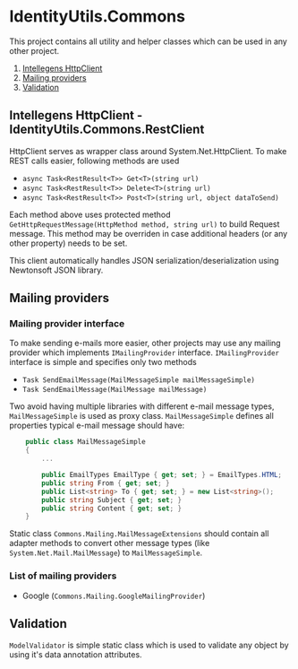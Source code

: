 # IdentityUtils.Commons

This project contains all utility and helper classes which can be used in any other project.

1. [ Intellegens HttpClient ](#httpclient)
2. [ Mailing providers ](#mailingproviders)
3. [ Validation ](#validation)

<a name="httpclient"></a>
## Intellegens HttpClient - IdentityUtils.Commons.RestClient
HttpClient serves as wrapper class around System.Net.HttpClient. To make REST calls easier, following methods are used
- `async Task<RestResult<T>> Get<T>(string url)`
- `async Task<RestResult<T>> Delete<T>(string url)`
- `async Task<RestResult<T>> Post<T>(string url, object dataToSend)`

Each method above uses protected method `GetHttpRequestMessage(HttpMethod method, string url)` to build Request message. This method may be overriden in case additional headers (or any other property) needs to be set.

This client automatically handles JSON serialization/deserialization using Newtonsoft JSON library.

<a name="mailingproviders"></a>
## Mailing providers

### Mailing provider interface

To make sending e-mails more easier, other projects may use any mailing provider which implements `IMailingProvider` interface. `IMailingProvider` interface is simple and specifies only two methods
- `Task SendEmailMessage(MailMessageSimple mailMessageSimple)`
- `Task SendEmailMessage(MailMessage mailMessage)`

Two avoid having multiple libraries with different e-mail message types, `MailMessageSimple` is used as proxy class. `MailMessageSimple` defines all properties typical e-mail message should have:
```csharp
    public class MailMessageSimple
    {
        ...

        public EmailTypes EmailType { get; set; } = EmailTypes.HTML;
        public string From { get; set; }
        public List<string> To { get; set; } = new List<string>();
        public string Subject { get; set; }
        public string Content { get; set; }
    }
```

Static class `Commons.Mailing.MailMessageExtensions` should contain all adapter methods to convert other message types (like `System.Net.Mail.MailMessage`) to `MailMessageSimple`.

### List of mailing providers
- Google (`Commons.Mailing.GoogleMailingProvider`)

## Validation

`ModelValidator` is simple static class which is used to validate any object by using it's data annotation attributes.